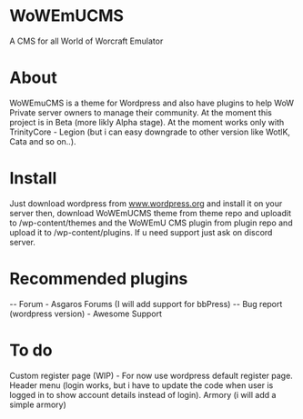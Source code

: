 # WoWEmUCMS
A CMS for all World of Worcraft Emulator


# About
WoWEmuCMS is a theme for Wordpress and also have plugins to help WoW Private server owners to manage their community. At the moment this project is in Beta (more likly Alpha stage). At the moment works only with TrinityCore - Legion (but i can easy downgrade to other version like WotlK, Cata and so on..).

# Install
Just download wordpress from www.wordpress.org and install it on your server then, download WoWEmUCMS theme from theme repo and uploadit to /wp-content/themes and the WoWEmU CMS plugin from plugin repo and upload it to /wp-content/plugins.
If u need support just ask on discord server.

# Recommended plugins
-- Forum - Asgaros Forums (I will add support for bbPress)
-- Bug report (wordpress version) - Awesome Support

# To do
Custom register page (WIP) - For now use wordpress default register page.
Header menu (login works, but i have to update the code when user is logged in to show account details instead of login).
Armory (i will add a simple armory)
